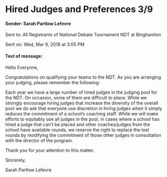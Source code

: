 # Hired Judges and Preferences 3/9

#### Sender:	Sarah Partlow Lefevre
Sent to:	All Registrants of National Debate Tournament NDT at Binghamton

Sent on:	Wed, Mar 9, 2016 at 3:05 PM
#### Text of message:
Hello Everyone,

Congratulations on qualifying your teams to the NDT.  As you are arranging your judging, please remember the following:  

Each year we have a large number of hired judges in the judging pool for the NDT.  On occasion, some of them are difficult to place.  While we strongly encourage hiring judges that increase the diversity of the overall pool we do ask that everyone use discretion in hiring judges when it simply reduces the commitment of a school’s coaching staff.  While we will make efforts to equitably use all judges in the pool, in cases where a school has hired a judge that can’t be placed and other coaches/judges from the school have available rounds, we reserve the right to replace the lost rounds by modifying the commitment of those other judges in consultation with the director of the program.

Thank you for your attention to this matter.  

Sincerely,

Sarah Partlow Lefevre
